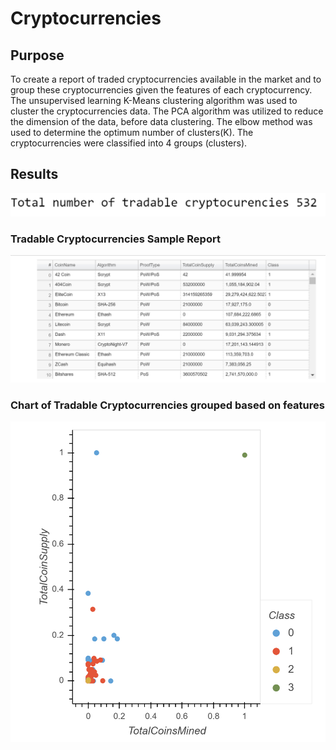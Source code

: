 
# Cryptocurrencies 

## Purpose 
   To create a report of traded cryptocurrencies available in the market and to group these cryptocurrencies given the features of each cryptocurrency. The unsupervised learning K-Means clustering algorithm was used to cluster the cryptocurrencies data. The PCA algorithm was utilized to  reduce the dimension of the data, before data clustering. The elbow method was used to determine the optimum number of clusters(K). The cryptocurrencies were classified into 4 groups (clusters).
  
## Results

![alt tag](https://github.com/fmgribbon/Cryptocurrencies/blob/main/charts/total_tradable_cryptocurrencies.PNG)

### Tradable Cryptocurrencies Sample Report

![alt tag](https://github.com/fmgribbon/Cryptocurrencies/blob/main/charts/Crypto_clustering_sample_table.PNG)

### Chart of Tradable Cryptocurrencies grouped based on features

![alt tag](https://github.com/fmgribbon/Cryptocurrencies/blob/main/charts/Crypto_clustering_scatter_chart.PNG)
